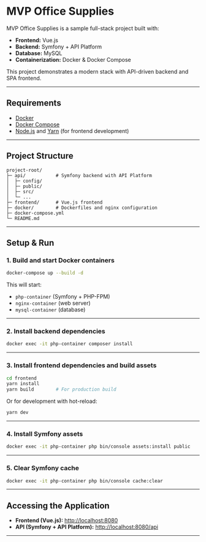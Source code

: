 # MVP Office Supplies

MVP Office Supplies is a sample full-stack project built with:

- **Frontend:** Vue.js
- **Backend:** Symfony + API Platform
- **Database:** MySQL
- **Containerization:** Docker & Docker Compose

This project demonstrates a modern stack with API-driven backend and SPA frontend.

---

## Requirements

- [Docker](https://www.docker.com/get-started)
- [Docker Compose](https://docs.docker.com/compose/install/)
- [Node.js](https://nodejs.org/) and [Yarn](https://yarnpkg.com/) (for frontend development)

---

## Project Structure

```
project-root/
├─ api/           # Symfony backend with API Platform
│  ├─ config/
│  ├─ public/
│  ├─ src/
│  └─ ...
├─ frontend/      # Vue.js frontend
├─ docker/        # Dockerfiles and nginx configuration
├─ docker-compose.yml
└─ README.md
```

---

## Setup & Run

### 1. Build and start Docker containers

```bash
docker-compose up --build -d
```

This will start:

- `php-container` (Symfony + PHP-FPM)
- `nginx-container` (web server)
- `mysql-container` (database)

---

### 2. Install backend dependencies

```bash
docker exec -it php-container composer install
```

---

### 3. Install frontend dependencies and build assets

```bash
cd frontend
yarn install
yarn build        # For production build
```

Or for development with hot-reload:

```bash
yarn dev
```

---

### 4. Install Symfony assets

```bash
docker exec -it php-container php bin/console assets:install public
```

---

### 5. Clear Symfony cache

```bash
docker exec -it php-container php bin/console cache:clear
```

---

## Accessing the Application

- **Frontend (Vue.js):** [http://localhost:8080](http://localhost:8080)
- **API (Symfony + API Platform):** [http://localhost:8080/api](http://localhost:8080/api)

---
